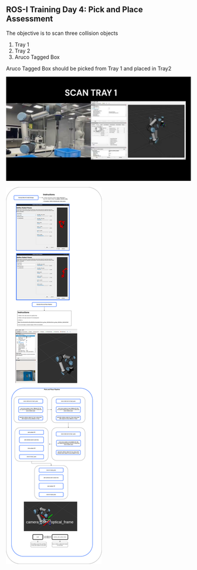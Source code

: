 ## ROS-I Training Day 4: Pick and Place Assessment

The objective is to scan three collision objects
1) Tray 1
2) Tray 2
3) Aruco Tagged Box

Aruco Tagged Box should be picked from Tray 1 and placed in Tray2


[![Watch the video](https://github.com/shalman-khan/ros2_training_manipulation_2023/blob/day4/simulation_student_copy/misc_files/thumbnail.png)](https://drive.google.com/file/d/1-mHyQSyAIe6ky_drLt9frTdwkg85A5WK/view?usp=drive_link)



![Exercise1](https://github.com/shalman-khan/ros2_training_manipulation_2023/blob/day4/simulation_student_copy/misc_files/readme_day4.png)

